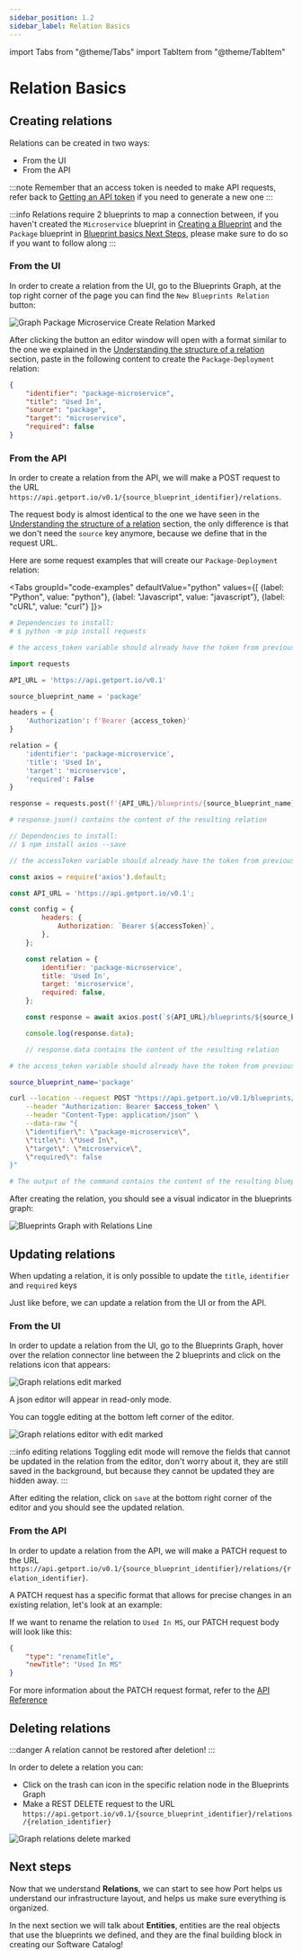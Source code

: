 ```yaml
---
sidebar_position: 1.2
sidebar_label: Relation Basics
---
```


import Tabs from "@theme/Tabs"
import TabItem from "@theme/TabItem"

# Relation Basics

## Creating relations

Relations can be created in two ways:

- From the UI
- From the API

:::note
Remember that an access token is needed to make API requests, refer back to [Getting an API token](./blueprint-basics.md#getting-an-api-token) if you need to generate a new one
:::

:::info
Relations require 2 blueprints to map a connection between, if you haven't created the `Microservice` blueprint in [Creating a Blueprint](./blueprint-basics.md#creating-a-blueprint) and the `Package` blueprint in [Blueprint basics Next Steps](./blueprint-basics.md#next-steps), please make sure to do so if you want to follow along
:::


### From the UI

In order to create a relation from the UI, go to the Blueprints Graph, at the top right corner of the page you can find the `New Blueprints Relation` button:

![Graph Package Microservice Create Relation Marked](../../static/img/setup-your-port/self-service-portal/relations/graphPackageMicroserviceCreateRelationMarked.png)

After clicking the button an editor window will open with a format similar to the one we explained in the [Understanding the structure of a relation](../platform-overview/port-components/relation.md#relation-json-structure) section, paste in the following content to create the `Package-Deployment` relation:

```json
{
    "identifier": "package-microservice",
    "title": "Used In",
    "source": "package",
    "target": "microservice",
    "required": false
}
```

### From the API

In order to create a relation from the API, we will make a POST request to the URL `https://api.getport.io/v0.1/{source_blueprint_identifier}/relations`.

The request body is almost identical to the one we have seen in the [Understanding the structure of a relation](../platform-overview/port-components/relation.md#relation-json-structure) section, the only difference is that we don't need the `source` key anymore, because we define that in the request URL.

Here are some request examples that will create our `Package-Deployment` relation:

<Tabs groupId="code-examples" defaultValue="python" values={[
    {label: "Python", value: "python"},
    {label: "Javascript", value: "javascript"},
    {label: "cURL", value: "curl"}
]}>

<TabItem value="python">

```python
# Dependencies to install:
# $ python -m pip install requests

# the access_token variable should already have the token from previous examples

import requests

API_URL = 'https://api.getport.io/v0.1'

source_blueprint_name = 'package'

headers = {
    'Authorization': f'Bearer {access_token}'
}

relation = {
    'identifier': 'package-microservice',
    'title': 'Used In',
    'target': 'microservice',
    'required': False
}

response = requests.post(f'{API_URL}/blueprints/{source_blueprint_name}/relations', json=relation, headers=headers)

# response.json() contains the content of the resulting relation

```

</TabItem>

<TabItem value="javascript">

```javascript
// Dependencies to install:
// $ npm install axios --save

// the accessToken variable should already have the token from previous examples

const axios = require('axios').default;

const API_URL = 'https://api.getport.io/v0.1';

const config = {
		headers: {
			Authorization: `Bearer ${accessToken}`,
		},
	};

	const relation = {
		identifier: 'package-microservice',
		title: 'Used In',
		target: 'microservice',
		required: false,
	};

	const response = await axios.post(`${API_URL}/blueprints/${source_blueprint_name}/relations`, relation, config);

	console.log(response.data);

    // response.data contains the content of the resulting relation

```
</TabItem>

<TabItem value="curl">

```bash
# the access_token variable should already have the token from previous examples

source_blueprint_name='package'

curl --location --request POST "https://api.getport.io/v0.1/blueprints/$source_blueprint_name/relations" \
	--header "Authorization: Bearer $access_token" \
	--header "Content-Type: application/json" \
	--data-raw "{
    \"identifier\": \"package-microservice\",
    \"title\": \"Used In\",
    \"target\": \"microservice\",
    \"required\": false
}"

# The output of the command contains the content of the resulting blueprint
```

</TabItem>

</Tabs>

After creating the relation, you should see a visual indicator in the blueprints graph:

![Blueprints Graph with Relations Line](../../static/img/setup-your-port/self-service-portal/relations/graphPackageMicroserviceWithRelationLine.png)

## Updating relations

When updating a relation, it is only possible to update the `title`, `identifier` and `required` keys

Just like before, we can update a relation from the UI or from the API.

### From the UI

In order to update a relation from the UI, go to the Blueprints Graph, hover over the relation connector line between the 2 blueprints and click on the relations icon that appears:

![Graph relations edit marked](../../static/img/setup-your-port/self-service-portal/relations/graphRelationEditMarked.png)

A json editor will appear in read-only mode.

You can toggle editing at the bottom left corner of the editor.

![Graph relations editor with edit marked](../../static/img/setup-your-port/self-service-portal/relations/graphRelationEditorWithEditButtonMarked.png)

:::info editing relations
Toggling edit mode will remove the fields that cannot be updated in the relation from the editor, don't worry about it, they are still saved in the background, but because they cannot be updated they are hidden away.
:::

After editing the relation, click on `save` at the bottom right corner of the editor and you should see the updated relation.

### From the API

In order to update a relation from the API, we will make a PATCH request to the URL `https://api.getport.io/v0.1/{source_blueprint_identifier}/relations/{relation_identifier}`.

A PATCH request has a specific format that allows for precise changes in an existing relation, let's look at an example:

If we want to rename the relation to `Used In MS`, our PATCH request body will look like this:

```json
{
    "type": "renameTitle",
    "newTitle": "Used In MS"
}
```

For more information about the PATCH request format, refer to the [API Reference](../api-reference/)

## Deleting relations

:::danger
A relation cannot be restored after deletion!
:::

In order to delete a relation you can:

- Click on the trash can icon in the specific relation node in the Blueprints Graph
- Make a REST DELETE request to the URL `https://api.getport.io/v0.1/{source_blueprint_identifier}/relations/{relation_identifier}`

![Graph relations delete marked](../../static/img/setup-your-port/self-service-portal/relations/graphRelationDeleteMarked.png)

## Next steps

Now that we understand **Relations**, we can start to see how Port helps us understand our infrastructure layout, and helps us make sure everything is organized.

In the next section we will talk about **Entities**, entities are the real objects that use the blueprints we defined, and they are the final building block in creating our Software Catalog! 